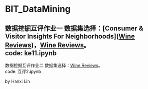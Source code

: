 # BIT_DataMining
数据挖掘互评作业一 
数据集选择：[Consumer & Visitor Insights For Neighborhoods]([Wine Reviews](https://www.kaggle.com/zynicide/wine-reviews))，[Wine Reviews](https://www.kaggle.com/zynicide/wine-reviews)。  
code: ke11.ipynb  
----------------
数据挖掘互评作业二 
数据集选择：[Wine Reviews](https://www.kaggle.com/zynicide/wine-reviews)。  
code: 互评2.ipynb  

by Hanxi Lin

